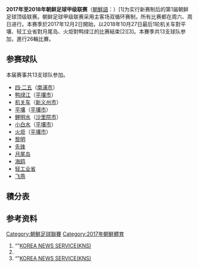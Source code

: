 **2017年至2018年朝鲜足球甲级联赛**（[朝鮮語](../Page/朝鮮語.md "wikilink")：）\[1\]为实行新赛制后的第1届朝鲜足球顶级联赛。朝鲜足球甲级联赛采用主客场双循环赛制，所有比赛都在周六、周日进行。本赛季於2017年12月2日開始，以2018年10月27日最后1轮机关车對平壤、轻工业省對月尾岛、火炬對鸭绿江的比赛結束\[2\]\[3\]。本賽季共13支球队参加，進行26輪比賽。

## 参赛球队

本届赛事共13支球队参加。

  - [四·二五](https://zh.wikipedia.org/wiki/4.25体育团 "wikilink")（[南浦市](https://zh.wikipedia.org/wiki/南浦市 "wikilink")）
  - [鸭绿江](https://zh.wikipedia.org/wiki/鸭绿江体育团 "wikilink")（[平壤市](https://zh.wikipedia.org/wiki/平壤市 "wikilink")）
  - [机关车](https://zh.wikipedia.org/wiki/新义州火车头 "wikilink")（[新义州市](https://zh.wikipedia.org/wiki/新义州市 "wikilink")）
  - [平壤](https://zh.wikipedia.org/wiki/平壤體育團 "wikilink")（[平壤市](https://zh.wikipedia.org/wiki/平壤市 "wikilink")）
  - [鲤明水](../Page/鯉明水體育團.md "wikilink")（[沙里院市](../Page/沙里院市.md "wikilink")）
  - [小白水](../Page/小白水體育團.md "wikilink")（[平壤市](https://zh.wikipedia.org/wiki/平壤市 "wikilink")）
  - [火炬](https://zh.wikipedia.org/wiki/火炬體育團 "wikilink")（[平壤市](https://zh.wikipedia.org/wiki/平壤市 "wikilink")）
  - [黎明](../Page/黎明體育團.md "wikilink")
  - [先锋](https://zh.wikipedia.org/wiki/先鋒體育團 "wikilink")
  - [月尾岛](https://zh.wikipedia.org/wiki/月尾島體育團 "wikilink")
  - [海鸥](https://zh.wikipedia.org/wiki/海鷗體育團 "wikilink")
  - [轻工业省](../Page/輕工業省體育團.md "wikilink")
  - [飞燕](https://zh.wikipedia.org/wiki/飛燕體育團 "wikilink")

## 積分表

## 参考资料

[Category:朝鮮足球聯賽](https://zh.wikipedia.org/wiki/Category:朝鮮足球聯賽 "wikilink") [Category:2017年朝鮮體育](https://zh.wikipedia.org/wiki/Category:2017年朝鮮體育 "wikilink")

1.  “”[KOREA NEWS SERVICE(KNS)](http://www.kcna.co.jp/calendar/2017/12/12-04/2017-1204-014.html)
2.
3.  “”[KOREA NEWS SERVICE(KNS)](http://www.kcna.co.jp/calendar/2017/12/12-04/2017-1204-014.html)
